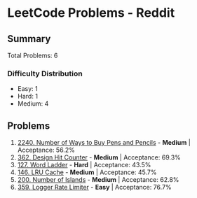 # LeetCode Problems - Reddit

## Summary
Total Problems: 6

### Difficulty Distribution

- Easy: 1
- Hard: 1
- Medium: 4

## Problems

1. [2240. Number of Ways to Buy Pens and Pencils](https://leetcode.com/problems/number-of-ways-to-buy-pens-and-pencils/) - **Medium** | Acceptance: 56.2%
2. [362. Design Hit Counter](https://leetcode.com/problems/design-hit-counter/) - **Medium** | Acceptance: 69.3%
3. [127. Word Ladder](https://leetcode.com/problems/word-ladder/) - **Hard** | Acceptance: 43.5%
4. [146. LRU Cache](https://leetcode.com/problems/lru-cache/) - **Medium** | Acceptance: 45.7%
5. [200. Number of Islands](https://leetcode.com/problems/number-of-islands/) - **Medium** | Acceptance: 62.8%
6. [359. Logger Rate Limiter](https://leetcode.com/problems/logger-rate-limiter/) - **Easy** | Acceptance: 76.7%